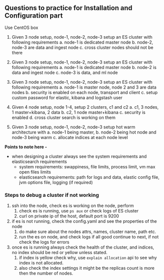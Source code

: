 ## Questions to practice for Installation and Configuration part

Use CentOS box

1. Given 3 node setup, node-1, node-2, node-3 setup an ES cluster with following requirements
   a. node-1 is dedicated master node
   b. node-2, node-3 are data and ingest node
   c. cross cluster nodes should not be there

2. Given 3 node setup, node-1, node-2, node-3 setup an ES cluster with following requirements
   a. node-1 is dedicated master node
   b. node-2 is data and ingest node
   c. node-3 is data, and ml node

3. Given 3 node setup, node-1, node-2, node-3 setup an ES cluster with following requirements
    a. node-1 is master node, node 2 and 3 are data nodes
    b. security is enabled on each node, transport and client
    c. setup custom password for elastic, kibana and logstash user

4. Given 4 node setup, node 1-4, setup 2 clusters, c1 and c2 
    a. c1, 3 nodes, 1 master+kibana, 2 data
    b. c2, 1 node master+kibana
    c. security is enabled
    d. cross cluster search is working on them

5. Given 3 node setup, node-1, node-2, node-3 setup hot warm architecture with
    a. node-1 being master,
    b. node-2 being hot node and node-3 being warm
    c. allocate indices at each node level

**Points to note here -**
* when designing a cluster always see the system requirements and elasticsearch requirements
  * system requirements: swappiness, file limits, process limit, vm max open files limits
  * elasticsearch requirements: path for logs and data, elastic config file, jvm options file, logging (if required)

### Steps to debug a cluster if not working

1. ssh into the node,  check es is working on the node, perform
   1. check es is running, use `ps aux` or check logs of ES cluster 
   2. curl on private ip of the host, default port is 9200 
2. if es is not running, check the config.yaml and see the properties of the node
   1. do make sure about the nodes attrs, names, cluster name, path etc.
   2. run the es on node, and check logs if all good continue to next, if not check the logs for errors
3. once es is running always check the health of the cluster, and indices, no index should be red or yellow unless stated.
   1. if index is yellow check why, use `explain allocation` api to see why index is not allocated.
   2. also check the index settings it might be the replicas count is more then the number of nodes.